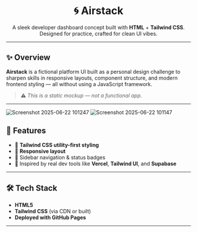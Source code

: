 <h1 align="center">🌀 Airstack</h1>
<p align="center">
  A sleek developer dashboard concept built with <strong>HTML</strong> + <strong>Tailwind CSS</strong>.<br/>
  Designed for practice, crafted for clean UI vibes.
</p>

---

## ✨ Overview

**Airstack** is a fictional platform UI built as a personal design challenge to sharpen skills in responsive layouts, component structure, and modern frontend styling — all without using a JavaScript framework.

> ⚠️ *This is a static mockup — not a functional app.*

---
![Screenshot 2025-06-22 101247](https://github.com/user-attachments/assets/4f40d3f0-89c9-47e6-aa38-28ab5aacc00e)
![Screenshot 2025-06-22 101147](https://github.com/user-attachments/assets/d5544c69-f54b-44bd-80ec-dbee73c45f01)



## 🚀 Features

- 🎨 **Tailwind CSS utility-first styling**
- 📱 **Responsive layout**
- 🧱 Sidebar navigation & status badges
- 🧪 Inspired by real dev tools like **Vercel**, **Tailwind UI**, and **Supabase**

---

## 🛠 Tech Stack

- **HTML5**
- **Tailwind CSS** (via CDN or built)
- **Deployed with GitHub Pages**

---

